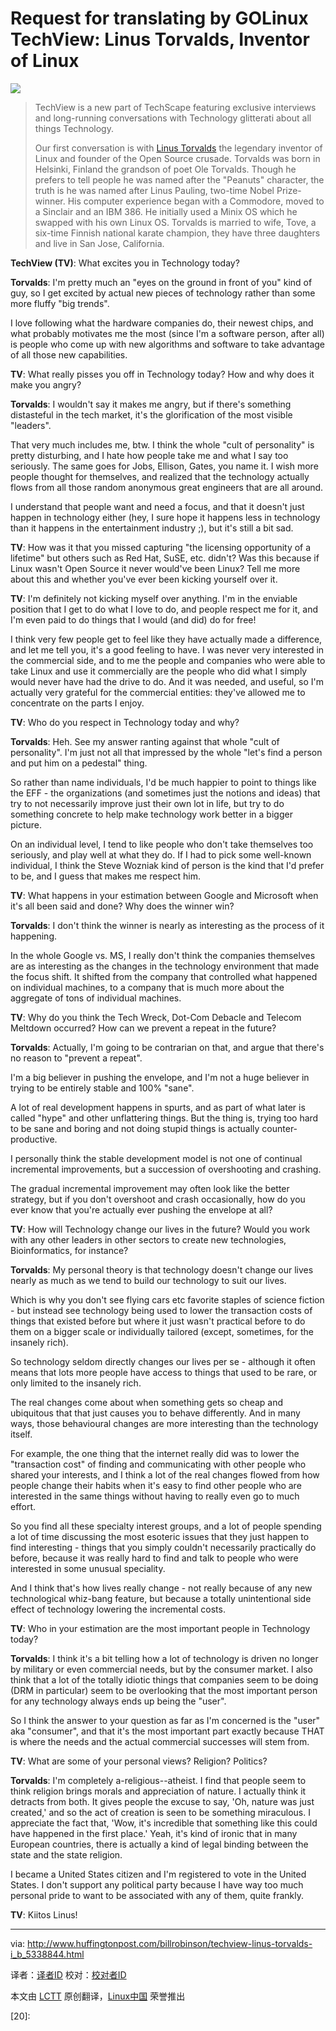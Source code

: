 Request for translating by GOLinux
TechView: Linus Torvalds, Inventor of Linux
================================================================================
![](http://images.huffingtonpost.com/2012-06-27-techscapelogocolumn1.jpg)

> TechView is a new part of TechScape featuring exclusive interviews and long-running conversations with Technology glitterati about all things Technology.
> 
> Our first conversation is with [Linus Torvalds][1] the legendary inventor of Linux and founder of the Open Source crusade. Torvalds was born in Helsinki, Finland the grandson of poet Ole Torvalds. Though he prefers to tell people he was named after the "Peanuts" character, the truth is he was named after Linus Pauling, two-time Nobel Prize-winner. His computer experience began with a Commodore, moved to a Sinclair and an IBM 386. He initially used a Minix OS which he swapped with his own Linux OS. Torvalds is married to wife, Tove, a six-time Finnish national karate champion, they have three daughters and live in San Jose, California. 

**TechView (TV)**: What excites you in Technology today?

**Torvalds**: I'm pretty much an "eyes on the ground in front of you" kind of guy, so I get excited by actual new pieces of technology rather than some more fluffy "big trends".

I love following what the hardware companies do, their newest chips, and what probably motivates me the most (since I'm a software person, after all) is people who come up with new algorithms and software to take advantage of all those new capabilities.

**TV**: What really pisses you off in Technology today? How and why does it make you angry?

**Torvalds**: I wouldn't say it makes me angry, but if there's something distasteful in the tech market, it's the glorification of the most visible "leaders".

That very much includes me, btw. I think the whole "cult of personality" is pretty disturbing, and I hate how people take me and what I say too seriously. The same goes for Jobs, Ellison, Gates, you name it. I wish more people thought for themselves, and realized that the technology actually flows from all those random anonymous great engineers that are all around.

I understand that people want and need a focus, and that it doesn't just happen in technology either (hey, I sure hope it happens less in technology than it happens in the entertainment industry ;), but it's still a bit sad.

**TV**: How was it that you missed capturing "the licensing opportunity of a lifetime" but others such as Red Hat, SuSE, etc. didn't? Was this because if Linux wasn't Open Source it never would've been Linux? Tell me more about this and whether you've ever been kicking yourself over it.

**TV**: I'm definitely not kicking myself over anything. I'm in the enviable position that I get to do what I love to do, and people respect me for it, and I'm even paid to do things that I would (and did) do for free!

I think very few people get to feel like they have actually made a difference, and let me tell you, it's a good feeling to have. I was never very interested in the commercial side, and to me the people and companies who were able to take Linux and use it commercially are the people who did what I simply would never have had the drive to do. And it was needed, and useful, so I'm actually very grateful for the commercial entities: they've allowed me to concentrate on the parts I enjoy.

**TV**: Who do you respect in Technology today and why?

**Torvalds**: Heh. See my answer ranting against that whole "cult of personality". I'm just not all that impressed by the whole "let's find a person and put him on a pedestal" thing.

So rather than name individuals, I'd be much happier to point to things like the EFF - the organizations (and sometimes just the notions and ideas) that try to not necessarily improve just their own lot in life, but try to do something concrete to help make technology work better in a bigger picture.

On an individual level, I tend to like people who don't take themselves too seriously, and play well at what they do. If I had to pick some well-known individual, I think the Steve Wozniak kind of person is the kind that I'd prefer to be, and I guess that makes me respect him.

**TV**: What happens in your estimation between Google and Microsoft when it's all been said and done? Why does the winner win?

**Torvalds**: I don't think the winner is nearly as interesting as the process of it happening.

In the whole Google vs. MS, I really don't think the companies themselves are as interesting as the changes in the technology environment that made the focus shift. It shifted from the company that controlled what happened on individual machines, to a company that is much more about the aggregate of tons of individual machines.

**TV**: Why do you think the Tech Wreck, Dot-Com Debacle and Telecom Meltdown occurred? How can we prevent a repeat in the future?

**Torvalds**: Actually, I'm going to be contrarian on that, and argue that there's no reason to "prevent a repeat".

I'm a big believer in pushing the envelope, and I'm not a huge believer in trying to be entirely stable and 100% "sane".

A lot of real development happens in spurts, and as part of what later is called "hype" and other unflattering things. But the thing is, trying too hard to be sane and boring and not doing stupid things is actually
counter-productive.

I personally think the stable development model is not one of continual incremental improvements, but a succession of overshooting and crashing.

The gradual incremental improvement may often look like the better strategy, but if you don't overshoot and crash occasionally, how do you ever know that you're actually ever pushing the envelope at all?

**TV**: How will Technology change our lives in the future? Would you work with any other leaders in other sectors to create new technologies, Bioinformatics, for instance?

**Torvalds**: My personal theory is that technology doesn't change our lives nearly as much as we tend to build our technology to suit our lives.

Which is why you don't see flying cars etc favorite staples of science fiction - but instead see technology being used to lower the transaction costs of things that existed before but where it just wasn't practical
before to do them on a bigger scale or individually tailored (except, sometimes, for the insanely rich).

So technology seldom directly changes our lives per se - although it often means that lots more people have access to things that used to be rare, or only limited to the insanely rich.

The real changes come about when something gets so cheap and ubiquitous that that just causes you to behave differently. And in many ways, those behavioural changes are more interesting than the technology itself.

For example, the one thing that the internet really did was to lower the "transaction cost" of finding and communicating with other people who shared your interests, and I think a lot of the real changes flowed from how people change their habits when it's easy to find other people who are interested in the same things without having to really even go to much effort.

So you find all these specialty interest groups, and a lot of people spending a lot of time discussing the most esoteric issues that they just happen to find interesting - things that you simply couldn't necessarily
practically do before, because it was really hard to find and talk to people who were interested in some unusual speciality.

And I think that's how lives really change - not really because of any new technological whiz-bang feature, but because a totally unintentional side effect of technology lowering the incremental costs.

**TV**: Who in your estimation are the most important people in Technology today?

**Torvalds**: I think it's a bit telling how a lot of technology is driven no longer by military or even commercial needs, but by the consumer market. I also think that a lot of the totally idiotic things that companies seem to be doing (DRM in particular) seem to be overlooking that the most important person for any technology always ends up being the "user".

So I think the answer to your question as far as I'm concerned is the "user" aka "consumer", and that it's the most important part exactly because THAT is where the needs and the actual commercial successes will stem from.

**TV**: What are some of your personal views? Religion? Politics?

**Torvalds**: I'm completely a-religious--atheist. I find that people seem to think religion brings morals and appreciation of nature. I actually think it detracts from both. It gives people the excuse to say, 'Oh, nature was just created,' and so the act of creation is seen to be something miraculous. I appreciate the fact that, 'Wow, it's incredible that something like this could have happened in the first place.' Yeah, it's kind of ironic that in many European countries, there is actually a kind of legal binding between the state and the state religion.

I became a United States citizen and I'm registered to vote in the United States. I don't support any political party because I have way too much personal pride to want to be associated with any of them, quite frankly.

**TV**: Kiitos Linus!

--------------------------------------------------------------------------------

via: http://www.huffingtonpost.com/billrobinson/techview-linus-torvalds-i_b_5338844.html

译者：[译者ID](https://github.com/译者ID) 校对：[校对者ID](https://github.com/校对者ID)

本文由 [LCTT](https://github.com/LCTT/TranslateProject) 原创翻译，[Linux中国](http://linux.cn/) 荣誉推出

[1]:http://en.wikipedia.org/wiki/Linus_Torvalds
[2]:
[3]:
[4]:
[5]:
[6]:
[7]:
[8]:
[9]:
[10]:
[11]:
[12]:
[13]:
[14]:
[15]:
[16]:
[17]:
[18]:
[19]:
[20]:
